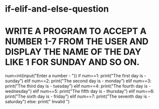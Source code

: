 # if-elif-and-else-question
# WRITE A PROGRAM TO ACCEPT A NUMBER 1-7 FROM THE USER AND DISPLAY THE  NAME OF THE DAY LIKE 1 FOR SUNDAY AND SO ON.
num=int(input("Enter a number - "))
if num==1:
       print("The first day is - sunday")
elif num==2:
        print("The second day is - monday")
elif num==3:
        print("The third day is - tuesday")
elif num==4:
        print("The fourth day is - wednesday")
elif num==5:
        print("The fifth day is - thursday")
elif num==6:
        print("The sixth day is - friday")
elif num==7:
        print("The seventh day is - saturday")
else:
        print(" Invalid ")
